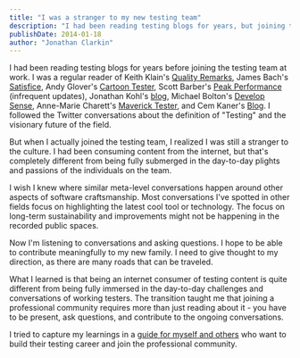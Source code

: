```yaml
---
title: "I was a stranger to my new testing team"
description: "I had been reading testing blogs for years, but joining the team was different. I realized being an internet consumer of testing content is nothing like being fully immersed in the day-to-day challenges."
publishDate: 2014-01-18
author: "Jonathan Clarkin"
---
```


I had been reading testing blogs for years before joining the testing team at work. I was a regular reader of Keith Klain's [Quality Remarks](http://qualityremarks.com/), James Bach's [Satisfice](http://www.satisfice.com/blog/), Andy Glover's [Cartoon Tester](http://cartoontester.blogspot.ca/), Scott Barber's [Peak Performance](http://scott-barber.blogspot.ca/) (infrequent updates), Jonathan Kohl's [blog](http://www.kohl.ca/blog/), Michael Bolton's [Develop Sense](http://www.developsense.com/blog/), Anne-Marie Charett's [Maverick Tester](http://mavericktester.com/), and Cem Kaner's [Blog](http://kaner.com/). I followed the Twitter conversations about the definition of "Testing" and the visionary future of the field.

But when I actually joined the testing team, I realized I was still a stranger to the culture. I had been consuming content from the internet, but that's completely different from being fully submerged in the day-to-day plights and passions of the individuals on the team.

I wish I knew where similar meta-level conversations happen around other aspects of software craftsmanship. Most conversations I've spotted in other fields focus on highlighting the latest cool tool or technology. The focus on long-term sustainability and improvements might not be happening in the recorded public spaces.

Now I'm listening to conversations and asking questions. I hope to be able to contribute meaningfully to my new family. I need to give thought to my direction, as there are many roads that can be traveled.

What I learned is that being an internet consumer of testing content is quite different from being fully immersed in the day-to-day challenges and conversations of working testers. The transition taught me that joining a professional community requires more than just reading about it - you have to be present, ask questions, and contribute to the ongoing conversations.

I tried to capture my learnings in a [guide for myself and others](/guides/building-testing-career-guide) who want to build their testing career and join the professional community. 